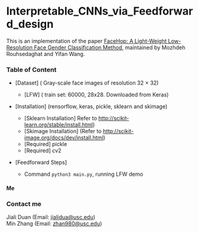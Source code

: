# Interpretable_CNNs_via_Feedforward_design
This is an implementation of the paper [FaceHop: A Light-Weight Low-Resolution Face Gender Classification Method](https://arxiv.org/abs/2007.09510),
maintained by Mozhdeh Rouhsedaghat and Yifan Wang.<br>
### Table of Content
- [Dataset] ( Gray-scale face images of resolution 32 × 32)
    * [LFW] ( train set: 60000, 28x28. Downloaded from Keras)
- [Installation] (rensorflow, keras, pickle, sklearn and skimage)
    * [Sklearn Installation] Refer to http://scikit-learn.org/stable/install.html)
    * [Skimage Installation] (Refer to http://scikit-image.org/docs/dev/install.html)
    * [Required]  pickle
    * [Required]  cv2

- [Feedforward Steps] 
    * Command `python3 main.py`, running LFW demo

#### Me
  

### Contact me
Jiali Duan (Email: jialidua@usc.edu)<br>
Min Zhang (Email: zhan980@usc.edu)

